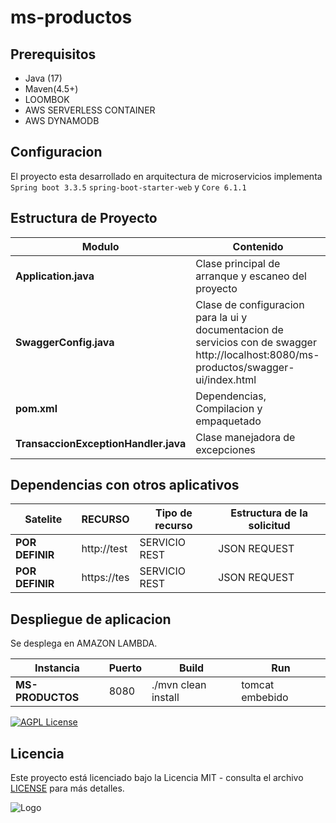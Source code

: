 # ms-productos

## Prerequisitos

- Java (17)
- Maven(4.5+)
- LOOMBOK
- AWS SERVERLESS CONTAINER
- AWS DYNAMODB
## Configuracion

El proyecto esta desarrollado en arquitectura de microservicios implementa `Spring boot 3.3.5`  `spring-boot-starter-web` y  `Core 6.1.1`

## Estructura de Proyecto

| Modulo                                         | Contenido                                                                                                                                                                               |
| ---------------------------------------------- | --------------------------------------------------------------------------------------------------------------------------------------------------------------------------------------- |
| **Application.java**				 | Clase principal de arranque y escaneo del proyecto
| **SwaggerConfig.java**				 | Clase de configuracion para la ui y documentacion de servicios con de swagger http://localhost:8080/ms-productos/swagger-ui/index.html
| **pom.xml**                                    | Dependencias, Compilacion y empaquetado                                                                                                                                                                           
**TransaccionExceptionHandler.java**                          | Clase manejadora de excepciones


## Dependencias con otros aplicativos
| Satelite		                       | RECURSO                 | Tipo de recurso                                   |Estructura de la solicitud       |
| ------------------------------------ | -----------------------| --------------------------------------------------| --------------------------------|
| **POR DEFINIR**             	   |http://test    | SERVICIO REST  						     			    | JSON REQUEST|   
| **POR DEFINIR**             	   |https://tes    | SERVICIO REST                  |JSON REQUEST|						                                                          




## Despliegue de aplicacion

Se desplega en AMAZON LAMBDA.

| Instancia             | Puerto | Build                                     | Run                                             |
| --------------------- | ------ | ----------------------------------------- | ----------------------------------------------- |
| **MS-PRODUCTOS**| 8080   | ./mvn clean install       | tomcat embebido                            |


[![AGPL License](https://img.shields.io/badge/license-AGPL-blue.svg)](https://www.dirsio.mx/)
## Licencia
Este proyecto está licenciado bajo la Licencia MIT - consulta el archivo [LICENSE](LICENSE) para más detalles.


![Logo](https://web-dirsio.s3.us-west-1.amazonaws.com/favicon.ico)

